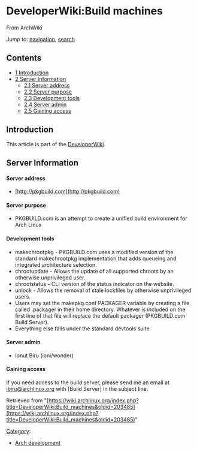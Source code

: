 # DeveloperWiki:Build machines

From ArchWiki

Jump to: [navigation](#column-one), [search](#searchInput)

## Contents

*   [1 Introduction](#Introduction)
*   [2 Server Information](#Server_Information)
    *   [2.1 Server address](#Server_address)
    *   [2.2 Server purpose](#Server_purpose)
    *   [2.3 Development tools](#Development_tools)
    *   [2.4 Server admin](#Server_admin)
    *   [2.5 Gaining access](#Gaining_access)

## Introduction

This article is part of the [DeveloperWiki](/index.php/DeveloperWiki "DeveloperWiki").

## Server Information

#### Server address

*   [http://pkgbuild.com](http://pkgbuild.com)

#### Server purpose

*   PKGBUILD.com is an attempt to create a unified build environment for Arch Linux

#### Development tools

*   makechrootpkg - PKGBUILD.com uses a modified version of the standard makechrootpkg implementation that adds queueing and integrated architecture selection.
*   chrootupdate - Allows the update of all supported chroots by an otherwise unprivileged user.
*   chrootstatus - CLI version of the status indicator on the website.
*   unlock - Allows the removal of stale lockfiles by otherwise unprivileged users.
*   Users may set the makepkg.conf PACKAGER variable by creating a file called .packager in their home directory. Whatever is included on the first line of that file will replace the default packager (PKGBUILD.com Build Server).
*   Everything else falls under the standard devtools suite

#### Server admin

*   Ionut Biru (ioni/wonder)

#### Gaining access

If you need access to the build server, please send me an email at ibiru@archlinux.org with [Build Server] in the subject line.

Retrieved from "[https://wiki.archlinux.org/index.php?title=DeveloperWiki:Build_machines&oldid=203485](https://wiki.archlinux.org/index.php?title=DeveloperWiki:Build_machines&oldid=203485)"

[Category](/index.php/Special:Categories "Special:Categories"):

*   [Arch development](/index.php/Category:Arch_development "Category:Arch development")